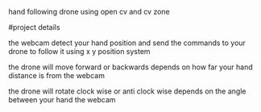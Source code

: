 hand following drone using open cv and cv zone 

#project details

the webcam detect your hand position and send the commands to your drone to follow it using x y position system 

the drone will move forward or backwards depends on how far your hand distance is from the webcam 

the drone will rotate clock wise or anti clock wise depends on the angle between your hand the webcam 
